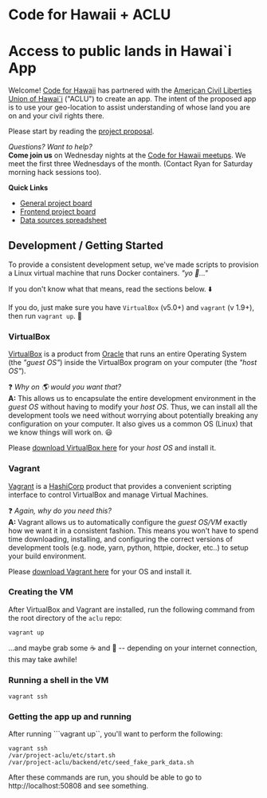 # Code for Hawaii + ACLU
# Access to public lands in Hawai`i App
Welcome!  [Code for Hawaii](https://codeforhawaii.org) has partnered with the [American Civil Liberties Union of Hawai`i](https://acluhi.org) ("ACLU") to create an app.  The intent of the proposed app is to use your geo-location to assist understanding of whose land you are on and your civil rights there.

Please start by reading the [project proposal](ACLU-Access-App.pdf).

*Questions? Want to help?*  
**Come join us** on Wednesday nights at the [Code for Hawaii meetups](https://www.meetup.com/Code-for-Hawaii/).  We meet the first three Wednesdays of the month.  (Contact Ryan for Saturday morning hack sessions too). 

**Quick Links**
* [General project board](https://github.com/CodeforHawaii/ACLU/projects/1)
* [Frontend project board](https://github.com/CodeforHawaii/ACLU/projects/3)
* [Data sources spreadsheet](https://docs.google.com/spreadsheets/d/1eDXV0qamY_5pcfe0SZbqs2PQXR_yJUs0-liX7sJo3wE/)


## Development / Getting Started
To provide a consistent development setup, we've made scripts to provision a Linux virtual machine that runs Docker containers. _"yo :dog:..."_

If you don't know what that means, read the sections below. :arrow_down:

If you do, just make sure you have `VirtualBox` (v5.0+) and `vagrant` (v 1.9+), then run `vagrant up`. :clap:

### VirtualBox
[VirtualBox](https://www.virtualbox.org) is a product from [Oracle](https://www.oracle.com) that runs an entire Operating System (the _"guest OS"_) inside the VirtualBox program on your computer (the _"host OS"_).

:question: _Why on :earth_americas: would you want that?_  
 **A:** This allows us to encapsulate the entire development environment in the _guest OS_ without having to modify your _host OS_. Thus, we can install all the development tools we need without worrying about potentially breaking any configuration on your computer. It also gives us a common OS (Linux) that we know things will work on. :smiley:

Please [download VirtualBox here](https://www.virtualbox.org/wiki/Downloads) for your _host OS_ and install it.

### Vagrant
[Vagrant](https://www.vagrantup.com) is a [HashiCorp](https://www.hashicorp.com) product that provides a convenient scripting interface to control VirtualBox and manage Virtual Machines.

:question: _Again, why do you need this?_  
 **A:** Vagrant allows us to automatically configure the _guest OS/VM_ exactly how we want it in a consistent fashion. This means you won't have to spend time downloading, installing, and configuring the correct versions of development tools (e.g. node, yarn, python, httpie, docker, etc..) to setup your build environment.

Please [download Vagrant here](https://www.vagrantup.com/downloads.html) for your OS and install it.

### Creating the VM
After VirtualBox and Vagrant are installed, run the following command from the root directory of the `aclu` repo:
```
vagrant up
````
...and maybe grab some :coffee: and :doughnut: -- depending on your internet connection, this may take awhile!

### Running a shell in the VM
```
vagrant ssh
```

### Getting the app up and running

After running ```vagrant up``, you'll want to perform the following:

```
vagrant ssh
/var/project-aclu/etc/start.sh
/var/project-aclu/backend/etc/seed_fake_park_data.sh
```

After these commands are run, you should be able to go to
http://localhost:50808 and see something.
